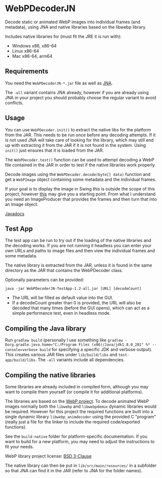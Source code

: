 # WebPDecoderJN

Decode static or animated WebP images into individual frames (and metadata),
using JNA and native libraries based on the libwebp library.

Includes native libraries for (must fit the JRE it is run with):

* Windows x86, x86-64
* Linux x86-64
* Mac x86-64, arm64

## Requirements

You need the `WebPDecoderJN-*.jar` file as well as [JNA](https://github.com/java-native-access/jna).

The `-all` variant contains JNA already, however if you are already using JNA in
your project you should probably choose the regular variant to avoid conflicts.

## Usage

You can use `WebPDecoder.init()` to extract the native libs for the platform
from the JAR. This needs to be run once before any decoding attempts. If it is
not used JNA will take care of looking for the library, which may still end up
with extracting it from the JAR if it is not found in the system. Using `init()`
just ensures that it is loaded from the JAR.

The `WebPDecoder.test()` function can be used to attempt decoding a WebP file
contained in the JAR in order to test if the native libraries work properly.

Decode images using the `WebPDecoder.decode(byte[] data)` function and get a
`WebPImage` object containing some metadata and the individual frames.

If your goal is to display the image in Swing this is outside the scope of this
project, however [this](https://github.com/chatty/chatty/blob/master/src/chatty/util/gif/ListAnimatedImage.java)
may give you a starting point. From what I understand you need an ImageProducer
that provides the frames and then turn that into an Image object.

[Javadocs](https://tduva.github.io/WebPDecoderJN/)

## Test App

The test app can be run to try out if the loading of the native libraries and
the decoding works. If you are not running it headless you can enter your own
URLs and paths to image files and then view the individual frames and some
metadata.

The native library is extracted from the JAR, unless it is found in the same
directory as the JAR that contains the WebPDecoder class.

Optionally parameters can be provided:

    java -jar WebPDecoderJN-TestApp-1.2-all.jar [URL] [decodeCount]
    
* The URL will be filled as default value into the GUI.
* If a decodeCount greater than 0 is provided, the URL will also be decoded that
  many times (before the GUI opens), which can act as a simple performance test,
  even in headless mode.

## Compiling the Java library

Run `gradlew build` (personally I use something like `gradlew -Dorg.gradle.java.home="C:/Program Files (x86)/Java/jdk1.8.0_201" %* --console=verbose build` for
specifying a specific JDK and verbose output). This creates various JAR files
under `lib/build/libs` and `test-app/build/libs`. The `-all` variants include
all dependencies.

## Compiling the native libraries

Some libraries are already included in compiled form, although you may want
to compile them yourself (or compile it for additional platforms).

The libraries are based on the [WebP project](https://developers.google.com/speed/webp/docs/compiling).
To decode animated WebP images normally both the `libwebp` and `libwebpdemux`
dynamic libraries would be required. However for this project the required
functions are built into a single dynamic library `libwebp_animdecoder` using
the provided C "program" (really just a file for the linker to include the
required code/exported functions).

See the `build-native` folder for platform-specific documentation. If you want
to build for a new platform, you may need to adjust the instructions to fit your
needs.

WebP library project license: [BSD 3-Clause](https://github.com/webmproject/libwebp/blob/main/COPYING)

The native library can then be put in `lib/src/main/resources/` in a subfolder
so that JNA can find it in the JAR (refer to JNA for the folder names).
